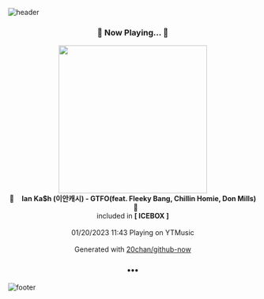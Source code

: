 ![header](https://capsule-render.vercel.app/api?type=wave&height=170&section=header&text=Hi.%20I'm%20SHIFT&fontColor=090707&fontAlignX=45&fontAlignY=65&fontSize=100)

<h3 align="center">🎵 Now Playing... 🎵</h3>
<p align="center">
  <a href="https://music.youtube.com/watch?v=6mDwK22cZAg">
    <img width="300" src="https://lh3.googleusercontent.com/5SOC3q-CbjeayaIpY6Qqd99MZ-CStPN9UR7mJju29-a_kB5r01Nh_IvEHZUQxumJlCYrpapMZnqFrBBL">
  </a>
  <br>
  🎵&nbsp&nbsp&nbsp <b>Ian Ka$h (이안캐시) - GTFO(feat. Fleeky Bang, Chillin Homie, Don Mills)</b> &nbsp&nbsp&nbsp🎵
  <br>
  included in <b>[ ICEBOX ]</b>
  
  <br />
  <br />
  01/20/2023 11:43 Playing on YTMusic
  <br />
  <br />
  Generated with <a href="https://github.com/20chan/github-now">20chan/github-now</a>
</p>

<h3 align="center">•••</h3>

![footer](https://capsule-render.vercel.app/api?type=wave&height=150&section=footer)
